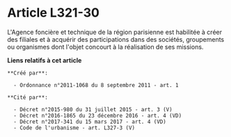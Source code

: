 # Article L321-30

L'Agence foncière et technique de la région parisienne est habilitée à créer des filiales et à acquérir des participations
dans des sociétés, groupements ou organismes dont l'objet concourt à la réalisation de ses missions.

**Liens relatifs à cet article**

	**Créé par**:

	  - Ordonnance n°2011-1068 du 8 septembre 2011 - art. 1

	**Cité par**:

	  - Décret n°2015-980 du 31 juillet 2015 - art. 3 (V)
	  - Décret n°2016-1865 du 23 décembre 2016 - art. 4 (VD)
	  - Décret n°2017-341 du 15 mars 2017 - art. 4 (VD)
	  - Code de l'urbanisme - art. L327-3 (V)
